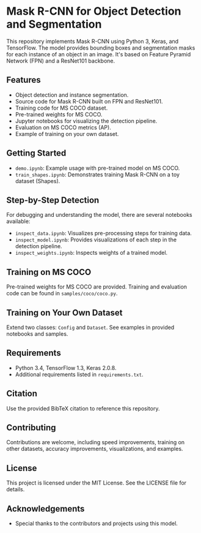 # Mask R-CNN for Object Detection and Segmentation

This repository implements Mask R-CNN using Python 3, Keras, and TensorFlow. The model provides bounding boxes and segmentation masks for each instance of an object in an image. It's based on Feature Pyramid Network (FPN) and a ResNet101 backbone.

## Features

- Object detection and instance segmentation.
- Source code for Mask R-CNN built on FPN and ResNet101.
- Training code for MS COCO dataset.
- Pre-trained weights for MS COCO.
- Jupyter notebooks for visualizing the detection pipeline.
- Evaluation on MS COCO metrics (AP).
- Example of training on your own dataset.

## Getting Started

- `demo.ipynb`: Example usage with pre-trained model on MS COCO.
- `train_shapes.ipynb`: Demonstrates training Mask R-CNN on a toy dataset (Shapes).

## Step-by-Step Detection

For debugging and understanding the model, there are several notebooks available:

- `inspect_data.ipynb`: Visualizes pre-processing steps for training data.
- `inspect_model.ipynb`: Provides visualizations of each step in the detection pipeline.
- `inspect_weights.ipynb`: Inspects weights of a trained model.

## Training on MS COCO

Pre-trained weights for MS COCO are provided. Training and evaluation code can be found in `samples/coco/coco.py`.

## Training on Your Own Dataset

Extend two classes: `Config` and `Dataset`. See examples in provided notebooks and samples.

## Requirements

- Python 3.4, TensorFlow 1.3, Keras 2.0.8.
- Additional requirements listed in `requirements.txt`.

## Citation

Use the provided BibTeX citation to reference this repository.

## Contributing

Contributions are welcome, including speed improvements, training on other datasets, accuracy improvements, visualizations, and examples.

## License

This project is licensed under the MIT License. See the LICENSE file for details.

## Acknowledgements

- Special thanks to the contributors and projects using this model.
